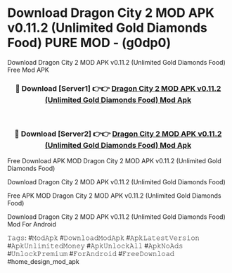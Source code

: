 # Download Dragon City 2 MOD APK v0.11.2 (Unlimited Gold Diamonds Food) PURE MOD - (g0dp0)
Download Dragon City 2 MOD APK v0.11.2 (Unlimited Gold Diamonds Food) Free Mod APK

<div align="center">
<h3>🔴 Download [Server1] 👉👉 <a href="https://apk-comot.site?title=Dragon_City_2_MOD_APK_v0.11.2_(Unlimited_Gold_Diamonds_Food)">Dragon City 2 MOD APK v0.11.2 (Unlimited Gold Diamonds Food) Mod Apk</a></h3><br>

<h3>🔴 Download [Server2] 👉👉 <a href="https://apk-comot.site?title=Dragon_City_2_MOD_APK_v0.11.2_(Unlimited_Gold_Diamonds_Food)">Dragon City 2 MOD APK v0.11.2 (Unlimited Gold Diamonds Food) Mod Apk</a></h3>
</div>


Free Download APK MOD Dragon City 2 MOD APK v0.11.2 (Unlimited Gold Diamonds Food)

Download Dragon City 2 MOD APK v0.11.2 (Unlimited Gold Diamonds Food) 

Free APK MOD Dragon City 2 MOD APK v0.11.2 (Unlimited Gold Diamonds Food) 

Download Dragon City 2 MOD APK v0.11.2 (Unlimited Gold Diamonds Food) Mod For Android

𝚃𝚊𝚐𝚜: #𝙼𝚘𝚍𝙰𝚙𝚔 #𝙳𝚘𝚠𝚗𝚕𝚘𝚊𝚍𝙼𝚘𝚍𝙰𝚙𝚔 #𝙰𝚙𝚔𝙻𝚊𝚝𝚎𝚜𝚝𝚅𝚎𝚛𝚜𝚒𝚘𝚗 #𝙰𝚙𝚔𝚄𝚗𝚕𝚒𝚖𝚒𝚝𝚎𝚍𝙼𝚘𝚗𝚎𝚢 #𝙰𝚙𝚔𝚄𝚗𝚕𝚘𝚌𝚔𝙰𝚕𝚕 #𝙰𝚙𝚔𝙽𝚘𝙰𝚍𝚜 #𝚄𝚗𝚕𝚘𝚌𝚔𝙿𝚛𝚎𝚖𝚒𝚞𝚖 #𝙵𝚘𝚛𝙰𝚗𝚍𝚛𝚘𝚒𝚍 #𝙵𝚛𝚎𝚎𝙳𝚘𝚠𝚗𝚕𝚘𝚊𝚍 #home_design_mod_apk